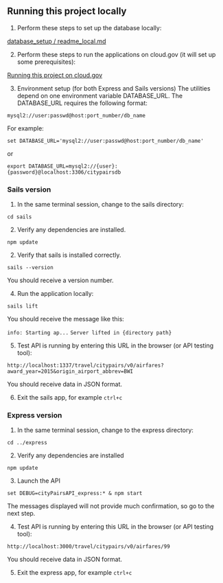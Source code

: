 ## Running this project locally

1. Perform these steps to set up the database locally:

[database_setup / readme_local.md](database_setup/readme_local.md)


2. Perform these steps to run the applications on cloud.gov (it will set up some prerequisites):

[Running this project on cloud.gov](running_this_project_on_cloud.md)


3. Environment setup (for both Express and Sails versions)
The utilities depend on one environment variable DATABASE_URL. The DATABASE_URL requires the following format:

`mysql2://user:passwd@host:port_number/db_name`

For example:

`set DATABASE_URL='mysql2://user:passwd@host:port_number/db_name'`

or

`export DATABASE_URL=mysql2://{user}:{password}@localhost:3306/citypairsdb`

### Sails version

1. In the same terminal session, change to the sails directory:

`cd sails`

2. Verify any dependencies are installed.

`npm update`

2. Verify that sails is installed correctly.

`sails --version`

You should receive a version number.

4. Run the application locally:

`sails lift`

You should receive the message like this:

`info: Starting ap...`
`Server lifted in {directory path}`

5. Test API is running by entering this URL in the browser (or API testing tool):

`http://localhost:1337/travel/citypairs/v0/airfares?award_year=2015&origin_airport_abbrev=BWI`

You should receive data in JSON format.

6. Exit the sails app, for example `ctrl+c`

### Express version

1. In the same terminal session, change to the express directory:

`cd ../express`

2. Verify any dependencies are installed

`npm update`

3. Launch the API

`set DEBUG=cityPairsAPI_express:* & npm start`

The messages displayed will not provide much confirmation, so go to the next step.

4. Test API is running by entering this URL in the browser (or API testing tool):

`http://localhost:3000/travel/citypairs/v0/airfares/99`

You should receive data in JSON format.

5. Exit the express app, for example `ctrl+c`

